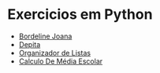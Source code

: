 # Exercicios em Python

* [Bordeline Joana](https://github.com/GuiJR777/Exercicios-Python/tree/master/borderline_joana "Bordeline Joana")
* [Depita](https://github.com/GuiJR777/Exercicios-Python/tree/master/depita "Depita")
* [Organizador de Listas](https://github.com/GuiJR777/Exercicios-Python/tree/master/sort_integer_list "Organizador de Listas")
* [Calculo De Média Escolar](https://github.com/GuiJR777/Exercicios-Python/tree/master/calculo_de_media_escolar "Calculo De Média Escolar")
